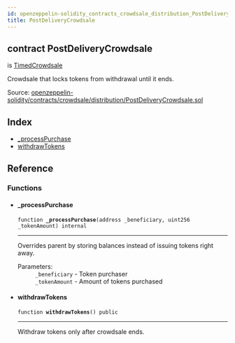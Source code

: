 ```yaml
---
id: openzeppelin-solidity_contracts_crowdsale_distribution_PostDeliveryCrowdsale
title: PostDeliveryCrowdsale
---
```


<div class="contract-doc"><div class="contract"><h2 class="contract-header"><span class="contract-kind">contract</span> PostDeliveryCrowdsale</h2><p class="base-contracts"><span>is</span> <a href="openzeppelin-solidity_contracts_crowdsale_validation_TimedCrowdsale.html">TimedCrowdsale</a></p><p class="description">Crowdsale that locks tokens from withdrawal until it ends.</p><div class="source">Source: <a href="git+https://github.com/2keynet/web3-alpha/blob/v0.0.1/contracts/openzeppelin-solidity/contracts/crowdsale/distribution/PostDeliveryCrowdsale.sol" target="_blank">openzeppelin-solidity/contracts/crowdsale/distribution/PostDeliveryCrowdsale.sol</a></div></div><div class="index"><h2>Index</h2><ul><li><a href="openzeppelin-solidity_contracts_crowdsale_distribution_PostDeliveryCrowdsale.html#_processPurchase">_processPurchase</a></li><li><a href="openzeppelin-solidity_contracts_crowdsale_distribution_PostDeliveryCrowdsale.html#withdrawTokens">withdrawTokens</a></li></ul></div><div class="reference"><h2>Reference</h2><div class="functions"><h3>Functions</h3><ul><li><div class="item function"><span id="_processPurchase" class="anchor-marker"></span><h4 class="name">_processPurchase</h4><div class="body"><code class="signature">function <strong>_processPurchase</strong><span>(address _beneficiary, uint256 _tokenAmount) </span><span>internal </span></code><hr/><div class="description"><p>Overrides parent by storing balances instead of issuing tokens right away.</p></div><dl><dt><span class="label-parameters">Parameters:</span></dt><dd><div><code>_beneficiary</code> - Token purchaser</div><div><code>_tokenAmount</code> - Amount of tokens purchased</div></dd></dl></div></div></li><li><div class="item function"><span id="withdrawTokens" class="anchor-marker"></span><h4 class="name">withdrawTokens</h4><div class="body"><code class="signature">function <strong>withdrawTokens</strong><span>() </span><span>public </span></code><hr/><div class="description"><p>Withdraw tokens only after crowdsale ends.</p></div></div></div></li></ul></div></div></div>
